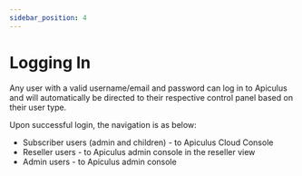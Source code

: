 ```yaml
---
sidebar_position: 4
---
```

# Logging In

Any user with a valid username/email and password can log in to Apiculus and will automatically be directed to their respective control panel based on their user type.

Upon successful login, the navigation is as below:

- Subscriber users (admin and children) - to Apiculus Cloud Console
- Reseller users - to Apiculus admin console in the reseller view
- Admin users - to Apiculus admin console







